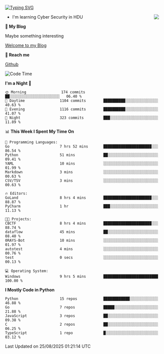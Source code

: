 [![Typing SVG](https://readme-typing-svg.herokuapp.com?font=Fira+Code&pause=1000&random=false&width=450&height=60&lines=Hello+%F0%9F%91%8B%F0%9F%8F%BB;I'm+JBNRZ)](https://git.io/typing-svg)

<a href="#">
  <img align="right" src="https://github-readme-stats.vercel.app/api?username=JBNRZ&show_icons=true&bg_color=15,f2f7fd,E0EAFC" />
</a>

- I'm learning Cyber Security in HDU

 **🌱 My Blog**

Maybe something interesting

[Welcome to my Blog](https://jbnrz.com.cn/)

 **💬 Reach me** 

[Github](https://github.com/JBNRZ)


<!--START_SECTION:waka-->
![Code Time](http://img.shields.io/badge/Code%20Time-1%2C378%20hrs%202%20mins-blue)

**I'm a Night 🦉** 

```text
🌞 Morning                174 commits         ██░░░░░░░░░░░░░░░░░░░░░░░   06.40 % 
🌆 Daytime                1104 commits        ██████████░░░░░░░░░░░░░░░   40.63 % 
🌃 Evening                1116 commits        ██████████░░░░░░░░░░░░░░░   41.07 % 
🌙 Night                  323 commits         ███░░░░░░░░░░░░░░░░░░░░░░   11.89 % 
```


📊 **This Week I Spent My Time On** 

```text
💬 Programming Languages: 
Go                       7 hrs 52 mins       ██████████████████████░░░   86.54 % 
Python                   51 mins             ██░░░░░░░░░░░░░░░░░░░░░░░   09.41 % 
YAML                     10 mins             ░░░░░░░░░░░░░░░░░░░░░░░░░   01.99 % 
Markdown                 3 mins              ░░░░░░░░░░░░░░░░░░░░░░░░░   00.63 % 
CSV/TSV                  3 mins              ░░░░░░░░░░░░░░░░░░░░░░░░░   00.63 % 

🔥 Editors: 
GoLand                   8 hrs 4 mins        ██████████████████████░░░   88.87 % 
PyCharm                  1 hr                ███░░░░░░░░░░░░░░░░░░░░░░   11.13 % 

🐱‍💻 Projects: 
CBCTF                    8 hrs 4 mins        ██████████████████████░░░   88.74 % 
dataflow                 45 mins             ██░░░░░░░░░░░░░░░░░░░░░░░   08.40 % 
0RAYS-Bot                10 mins             ░░░░░░░░░░░░░░░░░░░░░░░░░   01.97 % 
autotest                 4 mins              ░░░░░░░░░░░░░░░░░░░░░░░░░   00.76 % 
test                     0 secs              ░░░░░░░░░░░░░░░░░░░░░░░░░   00.13 % 

💻 Operating System: 
Windows                  9 hrs 5 mins        █████████████████████████   100.00 % 
```

**I Mostly Code in Python** 

```text
Python                   15 repos            ████████████░░░░░░░░░░░░░   46.88 % 
Go                       7 repos             █████░░░░░░░░░░░░░░░░░░░░   21.88 % 
JavaScript               3 repos             ██░░░░░░░░░░░░░░░░░░░░░░░   09.38 % 
C                        2 repos             ██░░░░░░░░░░░░░░░░░░░░░░░   06.25 % 
TypeScript               1 repo              █░░░░░░░░░░░░░░░░░░░░░░░░   03.12 % 
```




 Last Updated on 25/08/2025 01:21:14 UTC
<!--END_SECTION:waka-->
